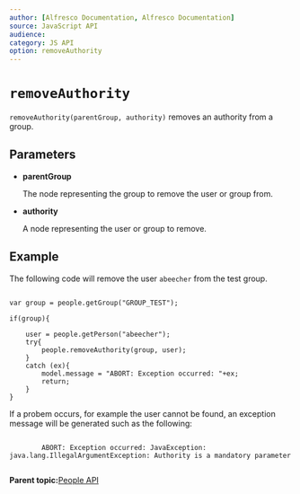 ```yaml
---
author: [Alfresco Documentation, Alfresco Documentation]
source: JavaScript API
audience: 
category: JS API
option: removeAuthority
---
```


# `removeAuthority`

`removeAuthority(parentGroup, authority)` removes an authority from a group.

## Parameters

-   **parentGroup**

    The node representing the group to remove the user or group from.

-   **authority**

    A node representing the user or group to remove.


## Example

The following code will remove the user `abeecher` from the test group.

```

var group = people.getGroup("GROUP_TEST");

if(group){

    user = people.getPerson("abeecher");
    try{
        people.removeAuthority(group, user);
    }
    catch (ex){
        model.message = "ABORT: Exception occurred: "+ex;
        return;
    }
}
```

If a probem occurs, for example the user cannot be found, an exception message will be generated such as the following:

```

        ABORT: Exception occurred: JavaException: java.lang.IllegalArgumentException: Authority is a mandatory parameter
      
```

**Parent topic:**[People API](../references/API-JS-People.md)

